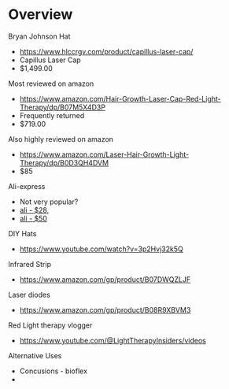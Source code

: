 # Overview

Bryan Johnson Hat

- https://www.hlccrgv.com/product/capillus-laser-cap/
- Capillus Laser Cap
- $1,499.00

Most reviewed on amazon

- https://www.amazon.com/Hair-Growth-Laser-Cap-Red-Light-Therapy/dp/B07M5X4D3P
- Frequently returned
- $719.00

Also highly reviewed on amazon

- https://www.amazon.com/Laser-Hair-Growth-Light-Therapy/dp/B0D3QH4DVM
- $85

Ali-express

- Not very popular?
- [ali - $28, ](https://www.aliexpress.us/item/3256808597464581.html?algo_exp_id=31320f67-99dc-4342-a9dc-ba98f0a3245f-0&pdp_ext_f=%7B%22order%22%3A%2223%22%2C%22eval%22%3A%221%22%7D&pdp_npi=4%40dis!USD!55.54!27.77!!!400.42!200.21!%402103246617467938747257132edca1!12000046666597441!sea!US!2624340281!X&curPageLogUid=W9Lc4eomaldz&utparam-url=scene%3Asearch%7Cquery_from%3A)
- [ali - $50](https://www.aliexpress.us/item/3256807925677870.html?algo_exp_id=31320f67-99dc-4342-a9dc-ba98f0a3245f-1&pdp_ext_f=%7B%22order%22%3A%2250%22%2C%22eval%22%3A%221%22%7D&pdp_npi=4%40dis!USD!46.40!46.40!!!334.50!334.50!%402103246617467938747257132edca1!12000043830215672!sea!US!2624340281!X&curPageLogUid=VXibg8TDuuUw&utparam-url=scene%3Asearch%7Cquery_from%3A)



DIY Hats

- https://www.youtube.com/watch?v=3p2Hvj32k5Q


Infrared Strip

- https://www.amazon.com/gp/product/B07DWQZLJF

Laser diodes

- https://www.amazon.com/gp/product/B08R9XBVM3


Red Light therapy vlogger

- https://www.youtube.com/@LightTherapyInsiders/videos


Alternative Uses

- Concusions - bioflex
- 